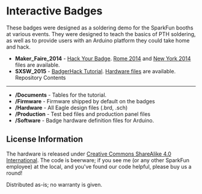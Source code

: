 Interactive Badges
==================
 
 
 These badges were designed as a soldering demo for the SparkFun booths at various events. 
 They were designed to teach the basics of PTH soldering, as well as to provide users with an Arduino platform they could take home and hack.
 
 
 * **Maker_Faire_2014** -  [Hack Your Badge](https://learn.sparkfun.com/tutorials/hacking-your-maker-faire-badge). [Rome 2014](https://github.com/sparkfun/Interactive_Badges/tree/Rome) and [New York 2014](https://github.com/sparkfun/Interactive_Badges/tree/New-York) files are available.
 * **SXSW_2015** - [BadgerHack Tutorial](http://sfe.io/t349). [Hardware files](https://github.com/sparkfun/Interactive_Badges/tree/sxsw2015) are available. 
 Repository Contents
-------------------

* **/Documents** - Tables for the tutorial.
* **/Firmware** - Firmware shipped by default on the badges
* **/Hardware** - All Eagle design files (.brd, .sch)
* **/Production** - Test bed files and production panel files
* **/Software** - Badge hardware definition files for Arduino. 

License Information
-------------------
The hardware is released under [Creative Commons ShareAlike 4.0 International](https://creativecommons.org/licenses/by-sa/4.0/).
The code is beerware; if you see me (or any other SparkFun employee) at the local, and you've found our code helpful, please buy us a round!

Distributed as-is; no warranty is given.
